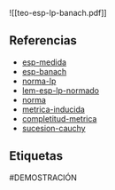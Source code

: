 ![[teo-esp-lp-banach.pdf]]

## Referencias
- [esp-medida](./esp-medida.md)
- [esp-banach](./esp-banach.md)
- [norma-lp](./norma-lp.md)
- [lem-esp-lp-normado](./lem-esp-lp-normado.md)
- [norma](./norma.md)
- [metrica-inducida](./metrica-inducida.md)
- [completitud-metrica](./completitud-metrica.md)
- [sucesion-cauchy](./sucesion-cauchy.md)

## Etiquetas
#DEMOSTRACIÓN 

